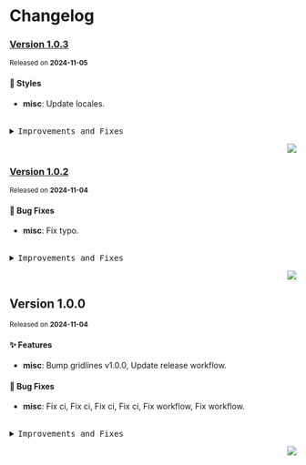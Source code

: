 # Changelog

### [Version&nbsp;1.0.3](https://github.com/canisminor1990/factorio-gridlines/compare/v1.0.2...v1.0.3)
<sup>Released on **2024-11-05**</sup>


#### 💄 Styles

- **misc**: Update locales.


<br/>



<details>
<summary><kbd>Improvements and Fixes</kbd></summary>



#### Styles

* **misc**: Update locales ([83bd949](https://github.com/canisminor1990/factorio-gridlines/commit/83bd949))

</details>


<div align="right">

[![](https://img.shields.io/badge/-BACK_TO_TOP-151515?style=flat-square)](#readme-top)

</div>

### [Version&nbsp;1.0.2](https://github.com/canisminor1990/factorio-gridlines/compare/v1.0.1...v1.0.2)
<sup>Released on **2024-11-04**</sup>


#### 🐛 Bug Fixes

- **misc**: Fix typo.


<br/>



<details>
<summary><kbd>Improvements and Fixes</kbd></summary>



#### What's fixed

* **misc**: Fix typo ([b7c5c30](https://github.com/canisminor1990/factorio-gridlines/commit/b7c5c30))

</details>


<div align="right">

[![](https://img.shields.io/badge/-BACK_TO_TOP-151515?style=flat-square)](#readme-top)

</div>

## Version&nbsp;1.0.0
<sup>Released on **2024-11-04**</sup>


#### ✨ Features

- **misc**: Bump gridlines v1.0.0, Update release workflow.


#### 🐛 Bug Fixes

- **misc**: Fix ci, Fix ci, Fix ci, Fix ci, Fix workflow, Fix workflow.


<br/>



<details>
<summary><kbd>Improvements and Fixes</kbd></summary>



#### What's improved

* **misc**: Bump gridlines v1.0.0 ([95ba959](https://github.com/canisminor1990/factorio-gridlines/commit/95ba959))
* **misc**: Update release workflow ([9ecf5be](https://github.com/canisminor1990/factorio-gridlines/commit/9ecf5be))



#### What's fixed

* **misc**: Fix ci ([087b01c](https://github.com/canisminor1990/factorio-gridlines/commit/087b01c))
* **misc**: Fix ci ([befcf8d](https://github.com/canisminor1990/factorio-gridlines/commit/befcf8d))
* **misc**: Fix ci ([8dd67c9](https://github.com/canisminor1990/factorio-gridlines/commit/8dd67c9))
* **misc**: Fix ci ([977c638](https://github.com/canisminor1990/factorio-gridlines/commit/977c638))
* **misc**: Fix workflow ([212688d](https://github.com/canisminor1990/factorio-gridlines/commit/212688d))
* **misc**: Fix workflow ([ddb05e5](https://github.com/canisminor1990/factorio-gridlines/commit/ddb05e5))

</details>


<div align="right">

[![](https://img.shields.io/badge/-BACK_TO_TOP-151515?style=flat-square)](#readme-top)

</div>
